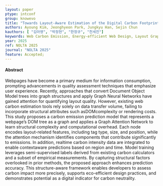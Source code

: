 ```yaml
---
layout: paper
ptype: intconf
group: knowevo
title: "Towards Layout-Aware Estimation of the Digital Carbon Footprint in Web Environments"
authors: Ayoung Kim, Jeonghyeon Park, Jungkyu Han, Sejin Chun
kauthors: [ "김아영", "박정현", "한정규", "천세진"]
keywords: Web Carbon Emission, Energy-efficient Web Design, Layout Graph, DOM Tree Analysis 
year: 2025
ref: NOLTA 2025
journal: "NOLTA 2025"
feature: Accepted;
---
```


<h4><span class="badge badge-info">Abstract</span></h4>
Webpages have become a primary medium for information consumption, prompting advancements in quality assessment techniques that emphasize user experience. Recently, approaches that convert Document Object Model trees into graph structures and apply Graph Neural Networks have gained attention for quantifying layout quality. However, existing web carbon estimation tools rely solely on data transfer volume, failing to incorporate structural attributes such asDOMcomplexity or rendering costs. This study proposes a carbon emission prediction model that represents a webpage’s DOM tree as a graph and applies a Graph Attention Network to learn structural complexity and computational overhead. Each node encodes layout-related features, including tag type, size, and position, while the attention mechanism identifies components that contribute significantly to emissions. In addition, realtime carbon intensity data are integrated to enable contextaware predictions based on region and time. Model training leverages semi-supervised labels derived from existing carbon calculators and a subset of empirical measurements. By capturing structural factors overlooked in prior methods, the proposed approach enhances prediction accuracy. This structure-aware framework enables developers to assess carbon impact more precisely, supports eco-efficient design practices, and demonstrates potential as a digital indicator for carbon neutrality.
